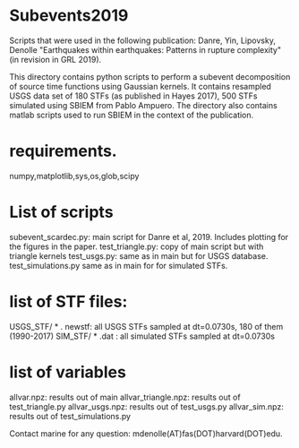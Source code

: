 # Subevents2019


Scripts that were used in the following publication:
Danre, Yin, Lipovsky, Denolle "Earthquakes within earthquakes: Patterns in rupture complexity" (in revision in GRL 2019).

This directory contains python scripts to perform a subevent decomposition of source time functions using Gaussian kernels. It contains resampled USGS data set of 180 STFs (as published in Hayes 2017), 500 STFs simulated using SBIEM from Pablo Ampuero.
The directory also contains matlab scripts used to run SBIEM in the context of the publication.


# requirements.
numpy,matplotlib,sys,os,glob,scipy

# List of scripts

subevent_scardec.py: main script for Danre et al, 2019. Includes plotting for the figures in the paper.
test_triangle.py:       copy of main script but with triangle kernels
test_usgs.py:           same as in main but for USGS database.
test_simulations.py     same as in main for for simulated STFs.

# list of STF files:
USGS_STF/ * . newstf:  all USGS STFs sampled at dt=0.0730s, 180 of them (1990-2017)
SIM_STF/ * .dat     :  all simulated STFs sampled at dt=0.0730s


# list of variables
allvar.npz:   results out of main
allvar_triangle.npz:  results out of test_triangle.py
allvar_usgs.npz:    results out of test_usgs.py
allvar_sim.npz:     results out of test_simulations.py



Contact marine for any question: mdenolle(AT)fas(DOT)harvard(DOT)edu.
